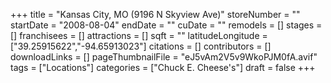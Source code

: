 +++
title = "Kansas City, MO (9196 N Skyview Ave)"
storeNumber = ""
startDate = "2008-08-04"
endDate = ""
cuDate = ""
remodels = []
stages = []
franchisees = []
attractions = []
sqft = ""
latitudeLongitude = ["39.25915622","-94.65913023"]
citations = []
contributors = []
downloadLinks = []
pageThumbnailFile = "eJ5vAm2V5v9WkoPJM0fA.avif"
tags = ["Locations"]
categories = ["Chuck E. Cheese's"]
draft = false
+++
